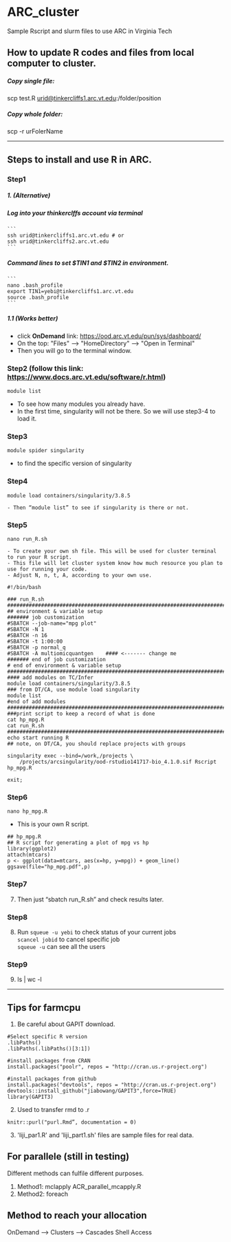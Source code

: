 # ARC_cluster
Sample Rscript and slurm files to use ARC in Virginia Tech

## How to update R codes and files from local computer to cluster.
##### Copy single file:
scp test.R urid@tinkercliffs1.arc.vt.edu:/folder/position

##### Copy whole folder: 
scp -r urFolerName

************************************************************************************************************************
## Steps to install and use R in ARC.
### Step1
##### 1. (Alternative)  
##### Log into your thinkerclffs account via terminal  
	```
	ssh urid@tinkercliffs1.arc.vt.edu # or 
	ssh urid@tinkercliffs2.arc.vt.edu
	```
##### Command lines to set $TIN1 and $TIN2 in environment.
	```
	nano .bash_profile
	export TIN1=yebi@tinkercliffs1.arc.vt.edu
	source .bash_profile
	```
##### 1.1 (Works better)  
- click **OnDemand** link: https://ood.arc.vt.edu/pun/sys/dashboard/  
- On the top: "Files" --> "HomeDirectory" --> "Open in Terminal"  
- Then you will go to the terminal window.  
	

### Step2 (follow this link: https://www.docs.arc.vt.edu/software/r.html)
```
module list 
```
- To see how many modules you already have.
- In the first time, singularity will not be there. So we will use step3-4 to load it.
### Step3
```
module spider singularity 
```
- to find the specific version of singularity
### Step4
``` 
module load containers/singularity/3.8.5
```
	- Then “module list” to see if singularity is there or not.
### Step5
```
nano run_R.sh
```
	- To create your own sh file. This will be used for cluster terminal to run your R script.
	- This file will let cluster system know how much resource you plan to use for running your code.
	- Adjust N, n, t, A, according to your own use.
```
#!/bin/bash

### run_R.sh
###########################################################################
## environment & variable setup
####### job customization
#SBATCH --job-name="mpg plot"
#SBATCH -N 1
#SBATCH -n 16
#SBATCH -t 1:00:00
#SBATCH -p normal_q
#SBATCH -A multiomicquantgen    #### <------- change me
####### end of job customization
# end of environment & variable setup
###########################################################################
#### add modules on TC/Infer
module load containers/singularity/3.8.5
### from DT/CA, use module load singularity
module list
#end of add modules
###########################################################################
###print script to keep a record of what is done
cat hp_mpg.R
cat run_R.sh
###########################################################################
echo start running R
## note, on DT/CA, you should replace projects with groups

singularity exec --bind=/work,/projects \
    /projects/arcsingularity/ood-rstudio141717-bio_4.1.0.sif Rscript hp_mpg.R

exit;
```

### Step6
``` 
nano hp_mpg.R
```
- This is your own R script.

```
## hp_mpg.R
## R script for generating a plot of mpg vs hp
library(ggplot2)
attach(mtcars)
p <- ggplot(data=mtcars, aes(x=hp, y=mpg)) + geom_line()
ggsave(file="hp_mpg.pdf",p)
```

### Step7
7. Then just “sbatch run_R.sh” and check results later.

### Step8
8. Run `squeue -u yebi` to check status of your current jobs  
`scancel jobid` to cancel specific job  
`squeue -u` can see all the users  

### Step9
9. ls | wc -l

********************************************************************************************************************************************************
## Tips for farmcpu

1. Be careful about GAPIT download.
```
#Select specific R version
.libPaths()
.libPaths(.libPaths()[3:1])

#install packages from CRAN
install.packages("poolr", repos = "http://cran.us.r-project.org")

#install packages from github
install.packages("devtools", repos = "http://cran.us.r-project.org")
devtools::install_github("jiabowang/GAPIT3",force=TRUE)
library(GAPIT3)
```

2. Used to transfer rmd to .r

`knitr::purl("purl.Rmd”, documentation = 0)`

3. 'liji_par1.R' and 'liji_part1.sh' files are sample files for real data. 


## For parallele (still in testing)
Different methods can fulfile different purposes.
1. Method1: mclapply
	ACR_parallel_mcapply.R
2. Method2: foreach

## Method to reach your allocation

OnDemand --> Clusters --> Cascades Shell Access
